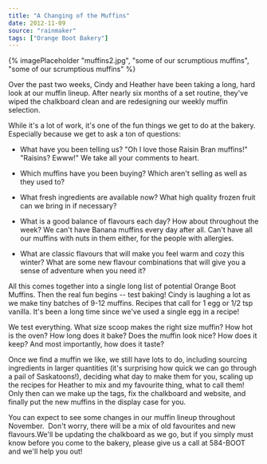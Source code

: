 ```yaml
---
title: "A Changing of the Muffins"
date: 2012-11-09
source: "rainmaker"
tags: ["Orange Boot Bakery"]
---
```


{% imagePlaceholder "muffins2.jpg", "some of our scrumptious muffins", "some of our scrumptious muffins" %}


Over the past two weeks, Cindy and Heather have been taking a long, hard look at our muffin lineup. After nearly six months of a set routine, they've wiped the chalkboard clean and are redesigning our weekly muffin selection.

While it's a lot of work, it's one of the fun things we get to do at the bakery. Especially because we get to ask a ton of questions:

- What have you been telling us? "Oh I love those Raisin Bran muffins!" "Raisins? Ewww!" We take all your comments to heart.
  
- Which muffins have you been buying? Which aren't selling as well as they used to?

- What fresh ingredients are available now? What high quality frozen fruit can we bring in if necessary?

- What is a good balance of flavours each day? How about throughout the week? We can't have Banana muffins every day after all. Can't have all our muffins with nuts in them either, for the people with allergies.

- What are classic flavours that will make you feel warm and cozy this winter? What are some new flavour combinations that will give you a sense of adventure when you need it?

All this comes together into a single long list of potential Orange Boot Muffins. Then the real fun begins -- test baking! Cindy is laughing a lot as we make tiny batches of 9-12 muffins. Recipes that call for 1 egg or 1/2 tsp vanilla. It's been a long time since we've used a single egg in a recipe!

We test everything. What size scoop makes the right size muffin? How hot is the oven? How long does it bake? Does the muffin look nice? How does it keep? And most importantly, how does it taste?

Once we find a muffin we like, we still have lots to do, including sourcing ingredients in larger quantities (it's surprising how quick we can go through a pail of Saskatoons!), deciding what day to make them for you, scaling up the recipes for Heather to mix and my favourite thing, what to call them! Only then can we make up the tags, fix the chalkboard and website, and finally put the new muffins in the display case for you.

You can expect to see some changes in our muffin lineup throughout November.  Don't worry, there will be a mix of old favourites and new flavours.We'll be updating the chalkboard as we go, but if you simply must know before you come to the bakery, please give us a call at 584-BOOT and we'll help you out!
